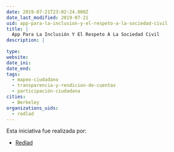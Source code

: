 ```yaml
---
date: 2019-07-21T23:02:24.000Z
date_last_modified: 2019-07-21
uid: app-para-la-inclusion-y-el-respeto-a-la-sociedad-civil
title: |
  App Para La Inclusión Y El Respeto A La Sociedad Civil
description: |
  
type: 
website: 
date_ini: 
date_end: 
tags:
  - mapeo-ciudadano
  - transparencia-y-rendicion-de-cuentas
  - participación-ciudadana
cities: 
  - Berkeley
organizations_uids:
  - redlad
---
```


Esta iniciativa fue realizada por:

- [Redlad](/organizaciones/redlad)

